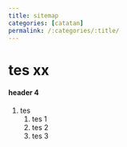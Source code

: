 ```yaml
---
title: sitemap
categories: [catatan]
permalink: /:categories/:title/
---
```


# tes xx
#### header 4
1. tes
    1. tes 1
    1. tes 2
    1. tes 3